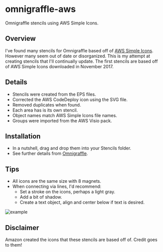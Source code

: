 # omnigraffle-aws
Omnigraffle stencils using AWS Simple Icons.

## Overview
I've found many stencils for Omnigraffle based off of [AWS Simple Icons](https://aws.amazon.com/architecture/icons/). However many seem out of date or disorganized. This is my attempt at creating stencils that I'll continually update. The first stencils are based off of AWS Simple Icons downloaded in November 2017.

## Details

  * Stencils were created from the EPS files.
  * Corrected the AWS CodeDeploy icon using the SVG file.
  * Removed duplicates when found.
  * Each area has is its own stencil.
  * Object names match AWS Simple Icons file names.
  * Groups were imported from the AWS Visio pack.

## Installation
  * In a nutshell, drag and drop them into your Stencils folder.
  * See further details from [Omnigraffle](https://www.graffletopia.com/install#mac).

## Tips
  * All icons are the same size with 8 magnets.
  * When connecting via lines, I'd recommend:
    * Set a stroke on the icons, perhaps a light gray.
    * Add a bit of shadow.
    * Create a text object, align and center below if text is desired.

![example](https://github.com/trectenwald/omnigraffle-aws/blob/master/example.png)

## Disclaimer
Amazon created the icons that these stencils are based off of. Credit goes to them!

